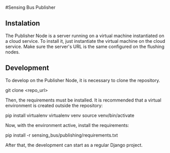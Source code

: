 #Sensing Bus Publisher


## Instalation
The Publisher Node is a server running on a virtual machine instantiated on a cloud service. 
To install it, just instantiate the virtual machine on the cloud service.
Make sure the server's URL is the same configured on the flushing nodes.


## Development
To develop on the Publisher Node, it is necessary to clone the repository.
  
  git clone <repo_url>

Then, the requirements must be installed. It is recommended that a virtual environment is created outside the repository:

  pip install virtualenv
  virtualenv venv
  source venv/bin/activate
  
Now, with the environment active, install the requirements:

  pip install -r sensing_bus/publishing/requirements.txt
  
After that, the development can start as a regular Django project.
